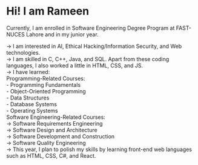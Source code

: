 # Hi! I am Rameen

Currently, I am enrolled in Software Engineering Degree Program at FAST-NUCES Lahore and in my junior year.  

-> I am interested in AI, Ethical Hacking/Information Security, and Web technologies.  
-> I am skilled in C, C++, Java, and SQL. Apart from these coding languages, I also worked a little in HTML, CSS, and JS.  
-> I have learned:  
    Programming-Related Courses:  
    - Programming Fundamentals  
    - Object-Oriented Programming  
    - Data Structures  
    - Database Systems  
    - Operating Systems  
    Software Engineering-Related Courses:  
    -> Software Requirements Engineering  
    -> Software Design and Architecture  
    -> Software Development and Construction  
    -> Software Quality Engineering  
-> This year, I plan to polish my skills by learning front-end web languages such as HTML, CSS, C#, and React.  
